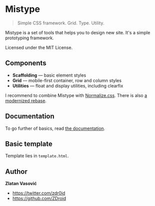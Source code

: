 # Mistype

> Simple CSS framework. Grid. Type. Utility.

Mistype is a set of tools that helps you to design new site. It's a simple
prototyping framework.

Licensed under the MIT License.

## Components

* **Scaffolding** — basic element styles
* **Grid** — mobile-first container, row and column styles
* **Utilities** — float and display utilities, including clearfix

I recommend to combine Mistype with
[Normalize.css](https://github.com/necolas/normalize.css). There is also
[a modernized rebase](https://github.com/ZDroid/sanitize.css).

## Documentation

To go further of basics, read
[the documentation](https://github.com/ZDroid/mistype/wiki).

## Basic template

Template lies in `template.html`.

## Author

**Zlatan Vasović**

* <https://twitter.com/zdr0id>
* <https://github.com/ZDroid>
